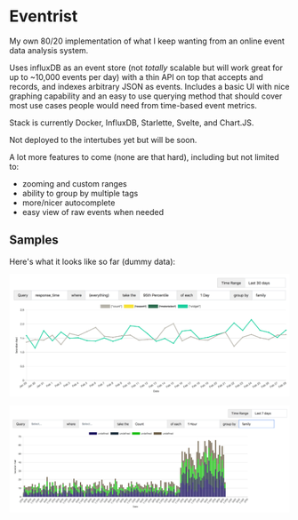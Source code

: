 # Eventrist

My own 80/20 implementation of what I keep wanting from an online event data analysis system.

Uses influxDB as an event store (not _totally_ scalable but will work great for up to ~10,000 events per day) with a thin API on top that accepts and records, and indexes arbitrary JSON as events. Includes a basic UI with nice graphing capability and an easy to use querying method that should cover most use cases people would need from time-based event metrics.

Stack is currently Docker, InfluxDB, Starlette, Svelte, and Chart.JS.

Not deployed to the intertubes yet but will be soon.

A lot more features to come (none are that hard), including but not limited to:
  - zooming and custom ranges
  - ability to group by multiple tags
  - more/nicer autocomplete
  - easy view of raw events when needed

## Samples

Here's what it looks like so far (dummy data):

![a line chart](line.png)

![a stacked bar chart](bar.png)
